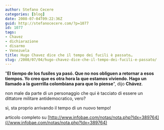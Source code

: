 ```yaml
---
author: Stefano Cecere
categories: [blog]
date: 2008-07-04T09:22:36Z
guid: http://stefanocecere.com/?p=1077
id: 1077
tags:
- Chavez
- dichiarazione
- disarmo
- Venezuela
title: Hugo Chavez dice che il tempo dei fucili è passato…
slug: /2008/07/04/hugo-chavez-dice-che-il-tempo-dei-fucili-e-passato/
---
```


"**El tiempo de los fusiles ya pasó. Que no nos obliguen a retornar a esos tiempos. Yo creo que es otra hora la que estamos viviendo. Hago un llamado a la guerrilla colombiana para que lo piense**", dijo **Chávez**.

non male da parte di un personaggio che qui è tacciato di essere un dittatore militare antidemocratico, vero?

sì, sta proprio arrivando il tempo di un nuovo tempo!

articolo completo su [http://www.infobae.com/notas/nota.php?Idx=389764](//www.infobae.com/notas/nota.php?Idx=389764)
